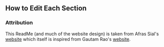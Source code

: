 ## How to Edit Each Section

### Attribution

This ReadMe (and much of the website design) is taken from Afras Sial's [website](https://github.com/afras-sial) which itself is inspired from Gautam Rao's [website](https://github.com/gautamrao/gautamrao.github.io).


